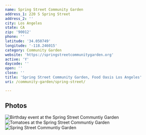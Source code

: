 ```yaml
---
name: Spring Street Community Garden
address_1: 220 S Spring Street
address_2: ''
city: Los Angeles
state: CA
zip: '90012'
phone: ''
latitude: '34.050749'
longitude: '-118.246015'
category: Community Garden
website: 'https://springstreetcommunitygarden.org'
active: 'Y'
daycode: ''
open: ''
close: ''
title: 'Spring Street Community Garden, Food Oasis Los Angeles'
uri: /community-garden/spring-street/

---
```


## Photos

![Birthday event at the Spring Street Communtiy Garden](/assets/images/photos/community-garden/spring-street/1.jpg)
![Tomatoes at the Spring Street Communtiy Garden](/assets/images/photos/community-garden/spring-street/2.jpg)
![Spring Street Communtiy Garden](/assets/images/photos/community-garden/spring-street/3.jpg)
